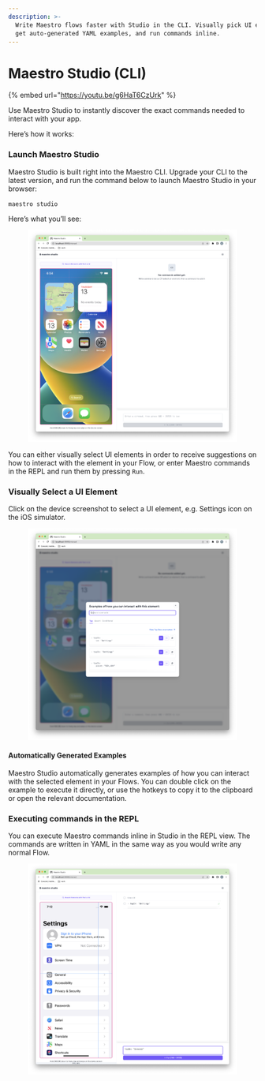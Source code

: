 ```yaml
---
description: >-
  Write Maestro flows faster with Studio in the CLI. Visually pick UI elements,
  get auto-generated YAML examples, and run commands inline.
---
```


# Maestro Studio (CLI)

{% embed url="https://youtu.be/g6HaT6CzUrk" %}

Use Maestro Studio to instantly discover the exact commands needed to interact with your app.

Here’s how it works:

### Launch Maestro Studio <a href="#b415" id="b415"></a>

Maestro Studio is built right into the Maestro CLI. Upgrade your CLI to the latest version, and run the command below to launch Maestro Studio in your browser:

```bash
maestro studio
```

Here’s what you’ll see:

<figure><img src="../.gitbook/assets/Screenshot 2023-07-13 at 18.54.53.png" alt=""><figcaption></figcaption></figure>

You can either visually select UI elements in order to receive suggestions on how to interact with the element in your Flow, or enter Maestro commands in the REPL and run them by pressing `Run`.

### Visually Select a UI Element <a href="#id-2508" id="id-2508"></a>

Click on the device screenshot to select a UI element, e.g. Settings icon on the iOS simulator.

<figure><img src="../.gitbook/assets/Screenshot 2023-07-13 at 18.58.06.png" alt=""><figcaption></figcaption></figure>

#### Automatically Generated Examples <a href="#id-725d" id="id-725d"></a>

Maestro Studio automatically generates examples of how you can interact with the selected element in your Flows. You can double click on the example to execute it directly, or use the hotkeys to copy it to the clipboard or open the relevant documentation.

### Executing commands in the REPL

You can execute Maestro commands inline in Studio in the REPL view. The commands are written in YAML in the same way as you would write any normal Flow.

<figure><img src="../.gitbook/assets/Screenshot 2023-07-17 at 19.12.37.png" alt=""><figcaption></figcaption></figure>

